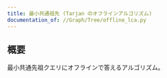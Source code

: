```yaml
---
title: 最小共通祖先 (Tarjan のオフラインアルゴリズム)
documentation_of: //Graph/Tree/offline_lca.py
---
```


## 概要
最小共通先祖クエリにオフラインで答えるアルゴリズム。
